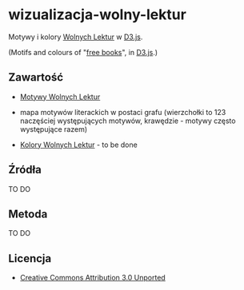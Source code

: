 wizualizacja-wolny-lektur
=========================

Motywy i kolory [Wolnych Lektur](http://wolnelektury.pl/) w [D3.js](http://d3js.org/).

(Motifs and colours of "[free books](http://wolnelektury.pl/)", in [D3.js](http://d3js.org/).)

## Zawartość

* [Motywy Wolnych Lektur](http://stared.github.com/wizualizacja-wolnych-lektur/motywy_wolnych_lektur.html)
- mapa motywów literackich w postaci grafu (wierzchołki to 123 naczęściej występujących motywów, krawędzie - motywy często występujące razem)
* [Kolory Wolnych Lektur](http://stared.github.com/wizualizacja-wolnych-lektur/kolory_wolnych_lektur.html) - to be done

## Źródła

TO DO

## Metoda

TO DO

## Licencja

* [Creative Commons Attribution 3.0 Unported](http://creativecommons.org/licenses/by/3.0/)
